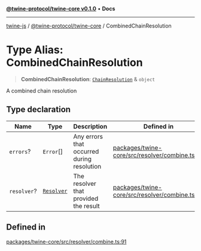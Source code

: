 [**@twine-protocol/twine-core v0.1.0**](../index.md) • **Docs**

***

[twine-js](../../../index.md) / [@twine-protocol/twine-core](../index.md) / CombinedChainResolution

# Type Alias: CombinedChainResolution

> **CombinedChainResolution**: [`ChainResolution`](ChainResolution.md) & `object`

A combined chain resolution

## Type declaration

| Name | Type | Description | Defined in |
| ------ | ------ | ------ | ------ |
| `errors`? | `Error`[] | Any errors that occurred during resolution | [packages/twine-core/src/resolver/combine.ts:95](https://github.com/twine-protocol/twine-js/blob/3800995f9c83f4f5711bcf3062ea754a1e4448ce/packages/twine-core/src/resolver/combine.ts#L95) |
| `resolver`? | [`Resolver`](../interfaces/Resolver.md) | The resolver that provided the result | [packages/twine-core/src/resolver/combine.ts:99](https://github.com/twine-protocol/twine-js/blob/3800995f9c83f4f5711bcf3062ea754a1e4448ce/packages/twine-core/src/resolver/combine.ts#L99) |

## Defined in

[packages/twine-core/src/resolver/combine.ts:91](https://github.com/twine-protocol/twine-js/blob/3800995f9c83f4f5711bcf3062ea754a1e4448ce/packages/twine-core/src/resolver/combine.ts#L91)

